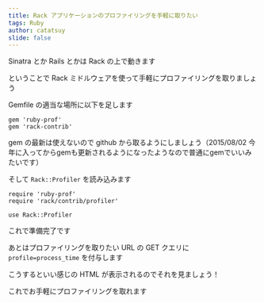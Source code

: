 ```yaml
---
title: Rack アプリケーションのプロファイリングを手軽に取りたい
tags: Ruby
author: catatsuy
slide: false
---
```

Sinatra とか Rails とかは Rack の上で動きます

ということで Rack ミドルウェアを使って手軽にプロファイリングを取りましょう

Gemfile の適当な場所に以下を足します

```rb:Gemfile
gem 'ruby-prof'
gem 'rack-contrib'
```

gem の最新は使えないので github から取るようにしましょう（2015/08/02 今年に入ってからgemも更新されるようになったようなので普通にgemでいいみたいです）

そして `Rack::Profiler` を読み込みます

```rb:config.ru
require 'ruby-prof'
require 'rack/contrib/profiler'

use Rack::Profiler
```

これで準備完了です

あとはプロファイリングを取りたい URL の GET クエリに `profile=process_time` を付与します

こうするといい感じの HTML が表示されるのでそれを見ましょう！

これでお手軽にプロファイリングを取れます

